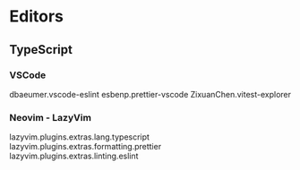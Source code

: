# Editors

## TypeScript

### VSCode

dbaeumer.vscode-eslint
esbenp.prettier-vscode
ZixuanChen.vitest-explorer

### Neovim - LazyVim

lazyvim.plugins.extras.lang.typescript
lazyvim.plugins.extras.formatting.prettier
lazyvim.plugins.extras.linting.eslint
